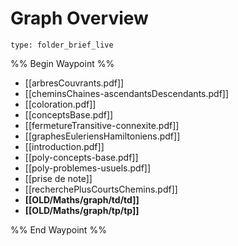 # Graph Overview
 
```ccard
type: folder_brief_live
```
 
%% Begin Waypoint %%
- [[arbresCouvrants.pdf]]
- [[cheminsChaines-ascendantsDescendants.pdf]]
- [[coloration.pdf]]
- [[conceptsBase.pdf]]
- [[fermetureTransitive-connexite.pdf]]
- [[graphesEuleriensHamiltoniens.pdf]]
- [[introduction.pdf]]
- [[poly-concepts-base.pdf]]
- [[poly-problemes-usuels.pdf]]
- [[prise de note]]
- [[recherchePlusCourtsChemins.pdf]]
- **[[OLD/Maths/graph/td/td]]**
- **[[OLD/Maths/graph/tp/tp]]**

%% End Waypoint %%
